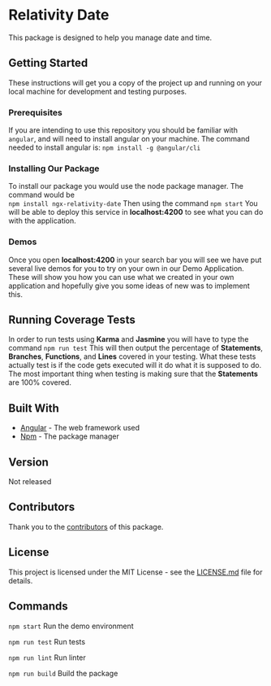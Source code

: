 
# Relativity Date  

This package is designed to help you manage date and time. 

## Getting Started 
These instructions will get you a copy of the project up and running on your local machine for development and testing purposes.

### Prerequisites

If you are intending to use this repository you should be familiar with ``angular``, and will need to install angular on your machine. The command needed to install angular is:
``npm install -g @angular/cli`` 

### Installing Our Package 
To install our package you would use the node package manager.
The command would be  
``npm install ngx-relativity-date``
Then using the command 
``npm start`` 
You will be able to deploy this service in **localhost:4200** to see what you can do with the application. 


### Demos
Once you open **localhost:4200** in your search bar you will see we have put several live demos for you to try on your own in our Demo Application. 
These will show you how you can use what we created in your own application and hopefully give you some ideas of new was to implement this. 

## Running Coverage Tests
In order to run tests using **Karma** and **Jasmine** you will have to type the command 
``npm run test``
This will then output the percentage of **Statements**, **Branches**, **Functions**, and **Lines** covered in your testing. 
What these tests actually test is if the code gets executed will it do what it is supposed to do. The most important thing when testing is making sure that the **Statements** are 100% covered. 

## Built With 
* [Angular](https://angular.io/) - The web framework used 
* [Npm](https://www.npmjs.com/get-npm) - The package manager

## Version
Not released 

## Contributors

Thank you to the [contributors](https://github.com/milestechnologies/ngx-relativity-date/graphs/contributors) of this package. 

## License

This project is licensed under the MIT License - see the  [LICENSE.md](https://github.com/ivarcode/ngx-date-module/blob/develop/LICENSE)  file for details.
## Commands

`npm start` Run the demo environment

`npm run test` Run tests

`npm run lint` Run linter

`npm run build` Build the package
